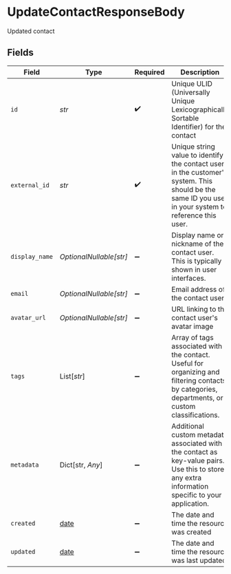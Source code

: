 # UpdateContactResponseBody

Updated contact


## Fields

| Field                                                                                                                                                | Type                                                                                                                                                 | Required                                                                                                                                             | Description                                                                                                                                          | Example                                                                                                                                              |
| ---------------------------------------------------------------------------------------------------------------------------------------------------- | ---------------------------------------------------------------------------------------------------------------------------------------------------- | ---------------------------------------------------------------------------------------------------------------------------------------------------- | ---------------------------------------------------------------------------------------------------------------------------------------------------- | ---------------------------------------------------------------------------------------------------------------------------------------------------- |
| `id`                                                                                                                                                 | *str*                                                                                                                                                | :heavy_check_mark:                                                                                                                                   | Unique ULID (Universally Unique Lexicographically Sortable Identifier) for the contact                                                               | contact_01ARZ3NDEKTSV4RRFFQ69G5FAV                                                                                                                   |
| `external_id`                                                                                                                                        | *str*                                                                                                                                                | :heavy_check_mark:                                                                                                                                   | Unique string value to identify the contact user in the customer's system. This should be the same ID you use in your system to reference this user. | user_12345                                                                                                                                           |
| `display_name`                                                                                                                                       | *OptionalNullable[str]*                                                                                                                              | :heavy_minus_sign:                                                                                                                                   | Display name or nickname of the contact user. This is typically shown in user interfaces.                                                            | Jane Smith                                                                                                                                           |
| `email`                                                                                                                                              | *OptionalNullable[str]*                                                                                                                              | :heavy_minus_sign:                                                                                                                                   | Email address of the contact user                                                                                                                    | jane.smith@example.com                                                                                                                               |
| `avatar_url`                                                                                                                                         | *OptionalNullable[str]*                                                                                                                              | :heavy_minus_sign:                                                                                                                                   | URL linking to the contact user's avatar image                                                                                                       | https://example.com/avatars/jane-smith.jpg                                                                                                           |
| `tags`                                                                                                                                               | List[*str*]                                                                                                                                          | :heavy_minus_sign:                                                                                                                                   | Array of tags associated with the contact. Useful for organizing and filtering contacts by categories, departments, or custom classifications.       | [<br/>"premium",<br/>"beta-user",<br/>"enterprise"<br/>]                                                                                             |
| `metadata`                                                                                                                                           | Dict[str, *Any*]                                                                                                                                     | :heavy_minus_sign:                                                                                                                                   | Additional custom metadata associated with the contact as key-value pairs. Use this to store any extra information specific to your application.     | {<br/>"department": "Engineering",<br/>"role": "Senior Developer",<br/>"subscription_tier": "premium",<br/>"last_login": "2024-01-15T10:30:00Z"<br/>} |
| `created`                                                                                                                                            | [date](https://docs.python.org/3/library/datetime.html#date-objects)                                                                                 | :heavy_minus_sign:                                                                                                                                   | The date and time the resource was created                                                                                                           |                                                                                                                                                      |
| `updated`                                                                                                                                            | [date](https://docs.python.org/3/library/datetime.html#date-objects)                                                                                 | :heavy_minus_sign:                                                                                                                                   | The date and time the resource was last updated                                                                                                      |                                                                                                                                                      |